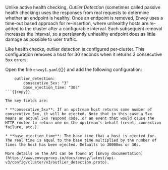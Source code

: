 Unlike active health checking, *Outlier Detection* (sometimes called passive health checking) uses the responses from real requests to determine whether an endpoint is healthy. Once an endpoint is removed, Envoy uses a time-out based approach for re-insertion, where unhealthy hosts are re-added to the cluster after a configurable interval. Each subsequent removal increases the interval, so a persistently unhealthy endpoint does as little damage as possible to user traffic.

Like health checks, outlier detection is configured per-cluster. This configuration removes a host for 30 seconds when it returns 3 consecutive 5xx errors:

Open the file `envoy1.yaml`{{}} and add the following configuration:

```
    outlier_detection:
        consecutive_5xx: "3"
        base_ejection_time: "30s"
```{{copy}}

The key fields are:

* **consecutive_5xx**: If an upstream host returns some number of consecutive 5xx, it will be ejected. Note that in this case a 5xx means an actual 5xx respond code, or an event that would cause the HTTP router to return one on the upstream’s behalf (reset, connection failure, etc.).

* **base_ejection_time**: The base time that a host is ejected for. The real time is equal to the base time multiplied by the number of times the host has been ejected. Defaults to 30000ms or 30s.

More details on the API can be found at [Envoy documentation](https://www.envoyproxy.io/docs/envoy/latest/api-v3/config/cluster/v3/outlier_detection.proto).
